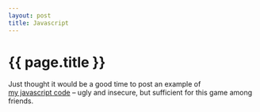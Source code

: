 ```yaml
---
layout: post
title: Javascript
---
```

# {{ page.title }}
<p>Just thought it would be a good time to post an example of<br><a href="http://www.idiom.com/~jtbaylor/blokus.htm?P=98a0&amp;M=0mBb0pSa7qSs2sBs2jFd4uPd4mPs5uEp4lIg2tNg4nPq2mGm4rHk0oMj0sNm1qJl4sLg7qLm4lKj6lFi0oOi3kHn0oPk1rKo5uRk7fOp6rJe5tGf1tCf3mQh6pMp0pJc4qBi4rFq0kLb0oMd0nEk0sDm5uOd1kPb4hBm6hBp5tQf">my javascript code</a> – ugly and insecure, but sufficient for this game among friends.</p>
